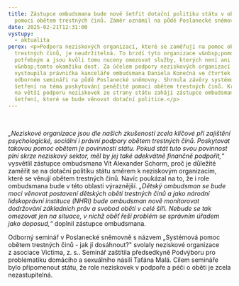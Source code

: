 ```yaml
---
title: Zástupce ombudsmana bude nově šetřit dotační politiku státu v oblasti
  pomoci obětem trestných činů. Záměr oznámil na půdě Poslanecké sněmovny
date: 2025-02-21T12:31:00
vystupy:
  - aktualita
perex: <p>Podpora neziskových organizací, které se zaměřují na pomoc obětem
  trestných činů, je neudržitelná. To brzdí tyto organizace v&nbsp;pomoci
  potřebným a jsou kvůli tomu nuceny omezovat služby, kterých není ani
  v&nbsp;tomto okamžiku dost. Za účelem podpory neziskových organizací
  vystoupila právnička kanceláře ombudsmana Daniela Konečná ve čtvrtek na
  odborném semináři na půdě Poslanecké sněmovny. Shrnula závěry systémového
  šetření na téma poskytování peněžité pomoci obětem trestných činů. Kromě apelu
  na větší podporu neziskovek ze strany státu zahájí zástupce ombudsmana nové
  šetření, které se bude věnovat dotační politice.</p>
---
```

<p>
<i>&nbsp;</i></p>
<p>
<i>„Neziskové organizace jsou dle našich zkušeností zcela klíčové při zajištění psychologické, sociální i právní podpory obětem trestných činů. Poskytovat takovou pomoc obětem je povinností státu. Pokud stát tuto svou povinnost plní skrze neziskový sektor, měl by jej také adekvátně finančně podpořit,“</i> vysvětlil zástupce ombudsmana Vít Alexander Schorm, proč je důležité zaměřit se na dotační politiku státu směrem k&nbsp;neziskovým organizacím, které se věnují obětem trestných činů. Navíc poukázal na to, že i role ombudsmana bude v&nbsp;této oblasti výraznější. 
<i>„Dětský ombudsman se bude moci věnovat postavení dětských obětí trestných činů a jako národní lidskoprávní instituce (NHRI) bude ombudsman nově monitorovat dodržování základních práv a svobod obětí v celé šíři. Nebude se tak omezovat jen na situace, v nichž oběť řeší problém se správním úřadem jako doposud,“</i> doplnil zástupce ombudsmana.&nbsp;</p>
<p>Odborný seminář v&nbsp;Poslanecké sněmovně s&nbsp;názvem „Systémová pomoc obětem trestných činů - jak jí dosáhnout?" svolaly neziskové organizace z&nbsp;asociace Victima, z. s.. Seminář zaštítila předsedkyně Podvýboru pro problematiku domácího a sexuálního násilí Taťána Malá. Cílem semináře bylo připomenout státu, že role neziskovek v podpoře a péči o oběti je zcela nezastupitelná.</p>
